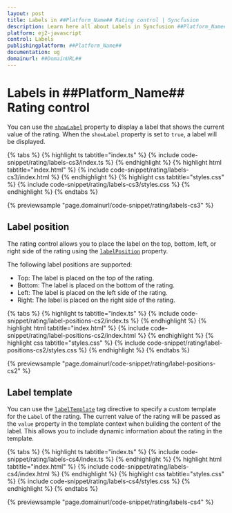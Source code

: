 ```yaml
---
layout: post
title: Labels in ##Platform_Name## Rating control | Syncfusion
description: Learn here all about Labels in Syncfusion ##Platform_Name## Rating control of Syncfusion Essential JS 2 and more.
platform: ej2-javascript
control: Labels 
publishingplatform: ##Platform_Name##
documentation: ug
domainurl: ##DomainURL##
---
```


# Labels in ##Platform_Name## Rating control

You can use the [`showLabel`](../api/rating#showlabel) property to display a label that shows the current value of the rating. When the `showLabel` property is set to `true`, a label will be displayed.

{% tabs %}
{% highlight ts tabtitle="index.ts" %}
{% include code-snippet/rating/labels-cs3/index.ts %}
{% endhighlight %}
{% highlight html tabtitle="index.html" %}
{% include code-snippet/rating/labels-cs3/index.html %}
{% endhighlight %}
{% highlight css tabtitle="styles.css" %}
{% include code-snippet/rating/labels-cs3/styles.css %}
{% endhighlight %}
{% endtabs %}
          
{% previewsample "page.domainurl/code-snippet/rating/labels-cs3" %}

## Label position

The rating control allows you to place the label on the top, bottom, left, or right side of the rating using the [`labelPosition`](../api/rating#labelposition) property.

The following label positions are supported:

* Top: The label is placed on the top of the rating.
* Bottom: The label is placed on the bottom of the rating.
* Left: The label is placed on the left side of the rating.
* Right: The label is placed on the right side of the rating.

{% tabs %}
{% highlight ts tabtitle="index.ts" %}
{% include code-snippet/rating/label-positions-cs2/index.ts %}
{% endhighlight %}
{% highlight html tabtitle="index.html" %}
{% include code-snippet/rating/label-positions-cs2/index.html %}
{% endhighlight %}
{% highlight css tabtitle="styles.css" %}
{% include code-snippet/rating/label-positions-cs2/styles.css %}
{% endhighlight %}
{% endtabs %}
          
{% previewsample "page.domainurl/code-snippet/rating/label-positions-cs2" %}

## Label template

You can use the [`labelTemplate`](../api/rating#labeltemplate) tag directive to specify a custom template for the `Label` of the rating. The current value of the rating will be passed as the `value` property in the template context when building the content of the label. This allows you to include dynamic information about the rating in the template.

{% tabs %}
{% highlight ts tabtitle="index.ts" %}
{% include code-snippet/rating/labels-cs4/index.ts %}
{% endhighlight %}
{% highlight html tabtitle="index.html" %}
{% include code-snippet/rating/labels-cs4/index.html %}
{% endhighlight %}
{% highlight css tabtitle="styles.css" %}
{% include code-snippet/rating/labels-cs4/styles.css %}
{% endhighlight %}
{% endtabs %}
          
{% previewsample "page.domainurl/code-snippet/rating/labels-cs4" %}
